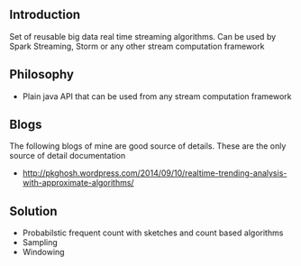 ## Introduction
Set of reusable big data real time streaming algorithms. Can be used by  Spark Streaming, Storm 
or any other stream computation framework

## Philosophy
* Plain java API that can be used from any stream computation framework

## Blogs
The following blogs of mine are good source of details. These are the only source
of detail documentation
* http://pkghosh.wordpress.com/2014/09/10/realtime-trending-analysis-with-approximate-algorithms/

## Solution
* Probabilstic frequent count with sketches and count based algorithms
* Sampling
* Windowing



